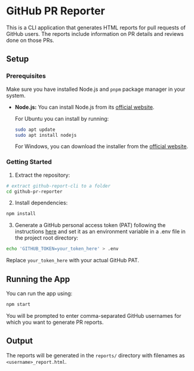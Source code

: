 # GitHub PR Reporter

This is a CLI application that generates HTML reports for pull requests of GitHub users. The reports include information on PR details and reviews done on those PRs.

## Setup

### Prerequisites

Make sure you have installed Node.js and `pnpm` package manager in your system.

 - **Node.js:** You can install Node.js from its [official website](https://nodejs.org).
 
    For Ubuntu you can install by running:
    ```bash
    sudo apt update
    sudo apt install nodejs
    ```
    
    For Windows, you can download the installer from the [official website](https://nodejs.org).

 <!-- - **pnpm:** Once you have Node.js installed, you can install `pnpm`. On your terminal run:
 
    ```bash
    npm install -g pnpm
    ``` -->

### Getting Started

1. Extract the repository:
```bash
# extract github-report-cli to a folder
cd github-pr-reporter
```

2. Install dependencies:
```bash
npm install 
```

3. Generate a GitHub personal access token (PAT) following the instructions [here](https://docs.github.com/en/authentication/keeping-your-account-and-data-secure/creating-a-personal-access-token) and set it as an environment variable in a .env file in the project root directory:

```bash
echo 'GITHUB_TOKEN=your_token_here' > .env
````
Replace `your_token_here` with your actual GitHub PAT.

## Running the App
You can run the app using:
```bash
npm start
```
You will be prompted to enter comma-separated GitHub usernames for which you want to generate PR reports.

## Output
The reports will be generated in the `reports/` directory with filenames as `<username>_report.html`.  